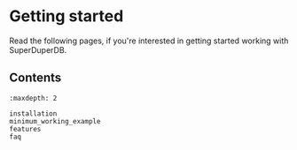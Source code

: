 # Getting started

Read the following pages, if you're interested in getting started working with SuperDuperDB.

## Contents

```{toctree}
:maxdepth: 2

installation
minimum_working_example
features
faq
```
